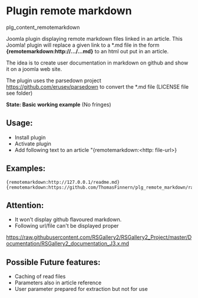 # Plugin remote markdown 
plg_content_remotemarkdown

Joomla plugin displaying remote markdown files linked in an article. 
This Joomla! plugin will replace a given link to a *.md file in the 
form <strong>{remotemarkdown:http://.../...md}</strong> to an 
html out put in an article.

The idea is to create user documentation in markdown on github and show it on a joomla web site.

The plugin uses the parsedown project https://github.com/erusev/parsedown 
to convert the *.md file (LICENSE file see folder)

**State: Basic working example** (No fringes)

## Usage:

* Install plugin 
* Activate plugin 
* Add following text to an article "{remotemarkdown:\<http: file-url\>}

## Examples:
```
{remotemarkdown:http://127.0.0.1/readme.md}
{remotemarkdown:https://github.com/ThomasFinnern/plg_remote_markdown/raw/refs/heads/master/README.md}
```
## Attention: 

* It won't display github flavoured markdown.
* Following url/file can't be displayed proper

https://raw.githubusercontent.com/RSGallery2/RSGallery2_Project/master/Documentation/RSGallery2_documentation_J3.x.md

## Possible Future features:
* Caching of read files
* Parameters also in article reference
* User parameter prepared for extraction but not for use
